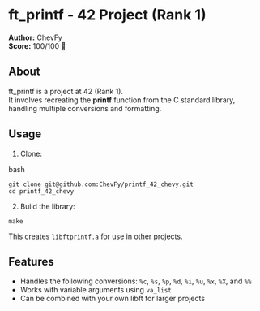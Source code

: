# ft_printf - 42 Project (Rank 1)

**Author:** ChevFy  
**Score:** 100/100 🎉  

## About

ft_printf is a project at 42 (Rank 1).  
It involves recreating the **printf** function from the C standard library,  
handling multiple conversions and formatting.

## Usage

1. Clone:

bash
```
git clone git@github.com:ChevFy/printf_42_chevy.git
cd printf_42_chevy
```

2. Build the library:
```
make
```

This creates `libftprintf.a` for use in other projects.

## Features

* Handles the following conversions:
  `%c`, `%s`, `%p`, `%d`, `%i`, `%u`, `%x`, `%X`, and `%%`
* Works with variable arguments using `va_list`
* Can be combined with your own libft for larger projects

```
